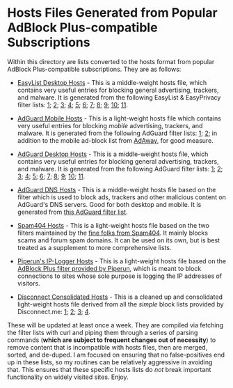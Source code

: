 # Hosts Files Generated from Popular AdBlock Plus-compatible Subscriptions
Within this directory are lists converted to the hosts format from popular AdBlock Plus-compatible subscriptions. They are as follows:

- [EasyList Desktop Hosts](https://raw.githubusercontent.com/bongochong/CombinedPrivacyBlockLists/master/ABP2Hosts/easylist_desktop-hosts.txt) - This is a middle-weight hosts file, which contains very useful entries for blocking general advertising, trackers, and malware. It is generated from the following EasyList & EasyPrivacy filter lists: [1](https://github.com/easylist/easylist/blob/master/easylist/easylist_adservers.txt); [2](https://github.com/easylist/easylist/blob/master/easylist/easylist_thirdparty.txt); [3](https://github.com/easylist/easylist/blob/master/easyprivacy/easyprivacy_trackingservers.txt); [4](https://github.com/easylist/easylist/blob/master/easyprivacy/easyprivacy_thirdparty.txt); [5](https://github.com/easylist/easylist/blob/master/easyprivacy/easyprivacy_trackingservers_international.txt); [6](https://github.com/easylist/easylist/blob/master/easyprivacy/easyprivacy_thirdparty_international.txt); [7](https://easylist-downloads.adblockplus.org/advblock.txt); [8](https://easylist-downloads.adblockplus.org/easylistchina.txt); [9](https://easylist-downloads.adblockplus.org/indianlist.txt); [10](https://easylist.to/easylistgermany/easylistgermany.txt); [11](https://filters.adavoid.org/ultimate-security-filter.txt).

- [AdGuard Mobile Hosts](https://raw.githubusercontent.com/bongochong/CombinedPrivacyBlockLists/master/ABP2Hosts/adguard_mobile-hosts.txt) - This is a light-weight hosts file which contains very useful entries for blocking *mobile* advertising, trackers, and malware. It is generated from the following AdGuard filter lists: [1](https://github.com/AdguardTeam/AdguardFilters/blob/master/MobileFilter/sections/adservers.txt); [2](https://github.com/AdguardTeam/AdguardFilters/blob/master/SpywareFilter/sections/mobile.txt); in addition to the mobile ad-block list from [AdAway](https://adaway.org/hosts.txt), for good measure.

- [AdGuard Desktop Hosts](https://raw.githubusercontent.com/bongochong/CombinedPrivacyBlockLists/master/ABP2Hosts/adguard_desktop-hosts.txt) - This is a middle-weight hosts file, which contains very useful entries for blocking general advertising, trackers, and malware. It is generated from the following AdGuard filter lists: [1](https://github.com/AdguardTeam/AdguardFilters/blob/master/EnglishFilter/sections/adservers.txt); [2](https://github.com/AdguardTeam/AdguardFilters/blob/master/EnglishFilter/sections/adservers_firstparty.txt); [3](https://github.com/AdguardTeam/AdguardFilters/blob/master/SpywareFilter/sections/tracking_servers.txt); [4](https://github.com/AdguardTeam/AdguardFilters/blob/master/EnglishFilter/sections/cryptominers.txt); [5](https://raw.githubusercontent.com/AdguardTeam/AdguardFilters/master/SpywareFilter/sections/tracking_servers_firstparty.txt); [6](https://raw.githubusercontent.com/AdguardTeam/AdguardFilters/master/EnglishFilter/sections/foreign.txt); [7](https://raw.githubusercontent.com/AdguardTeam/AdguardFilters/master/RussianFilter/sections/adservers.txt); [8](https://raw.githubusercontent.com/AdguardTeam/AdguardFilters/master/RussianFilter/sections/adservers_firstparty.txt); [9](https://raw.githubusercontent.com/AdguardTeam/AdguardFilters/master/TurkishFilter/sections/adservers.txt); [10](https://raw.githubusercontent.com/AdguardTeam/AdguardFilters/master/TurkishFilter/sections/adservers_firstparty.txt); [11](https://raw.githubusercontent.com/AdguardTeam/AdguardFilters/master/ChineseFilter/sections/adservers.txt).

- [AdGuard DNS Hosts](https://raw.githubusercontent.com/bongochong/CombinedPrivacyBlockLists/master/ABP2Hosts/adguard_dns-hosts.txt) - This is a middle-weight hosts file based on the filter which is used to block ads, trackers and other malicious content on AdGuard's DNS servers. Good for both desktop and mobile. It is generated from [this AdGuard filter list](https://adguardteam.github.io/AdGuardSDNSFilter/Filters/filter.txt).

- [Spam404 Hosts](https://raw.githubusercontent.com/bongochong/CombinedPrivacyBlockLists/master/ABP2Hosts/spam_404-hosts.txt) - This is a light-weight hosts file based on the two filters maintained by the [fine folks from Spam404](https://github.com/Spam404/lists). It mainly blocks scams and forum spam domains. It can be used on its own, but is best treated as a supplement to more comprehensive lists.

- [Piperun's IP-Logger Hosts](https://raw.githubusercontent.com/bongochong/CombinedPrivacyBlockLists/master/ABP2Hosts/piperun-hosts.txt) - This is a light-weight hosts file based on the [AdBlock Plus filter provided by Piperun](https://github.com/piperun/iploggerfilter/blob/master/filterlist), which is meant to block connections to sites whose sole purpose is logging the IP addresses of visitors.

- [Disconnect Consolidated Hosts](https://raw.githubusercontent.com/bongochong/CombinedPrivacyBlockLists/master/ABP2Hosts/disconnect_consolidated.txt) - This is a cleaned up and consolidated light-weight hosts file derived from all the *simple* block lists provided by Disconnect.me: [1](https://s3.amazonaws.com/lists.disconnect.me/simple_ad.txt); [2](https://s3.amazonaws.com/lists.disconnect.me/simple_tracking.txt); [3](https://s3.amazonaws.com/lists.disconnect.me/simple_malvertising.txt); [4](https://s3.amazonaws.com/lists.disconnect.me/simple_malware.txt).  

These will be updated at least once a week. They are compiled via fetching the filter lists with curl and piping them through a series of parsing commands (**which are subject to frequent changes out of necessity**) to remove content that is incompatible with hosts files, then are merged, sorted, and de-duped. I am focused on ensuring that no false-positives end up in these lists, so my routines can be relatively aggressive in avoiding that. This ensures that these specific hosts lists do *not* break important functionality on widely visited sites. Enjoy.
